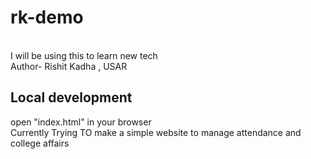# rk-demo
<br>
I will be using this to learn new tech 
<br>
Author- Rishit Kadha , USAR

## Local development

open "index.html" in your browser
<br>
Currently Trying TO make a simple website to manage attendance and college affairs

